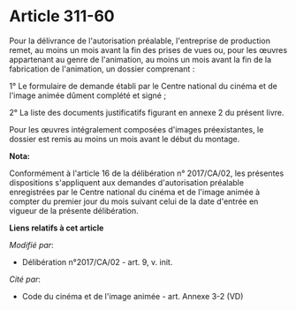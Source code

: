 # Article 311-60

Pour la délivrance de l'autorisation préalable, l'entreprise de production remet, au moins un mois avant la fin des prises de
vues ou, pour les œuvres appartenant au genre de l'animation, au moins un mois avant la fin de la fabrication de l'animation,
un dossier comprenant :

1° Le formulaire de demande établi par le Centre national du cinéma et de l'image animée dûment complété et signé ;

2° La liste des documents justificatifs figurant en annexe 2 du présent livre.

Pour les œuvres intégralement composées d'images préexistantes, le dossier est remis au moins un mois avant le début du
montage.

**Nota:**

Conformément à l'article 16 de la délibération n° 2017/CA/02, les présentes dispositions s'appliquent aux demandes
d'autorisation préalable enregistrées par le Centre national du cinéma et de l'image animée à compter du premier jour du mois
suivant celui de la date d'entrée en vigueur de la présente délibération.

**Liens relatifs à cet article**

_Modifié par_:

  - Délibération n°2017/CA/02 - art. 9, v. init.

_Cité par_:

  - Code du cinéma et de l'image animée - art. Annexe 3-2 (VD)

